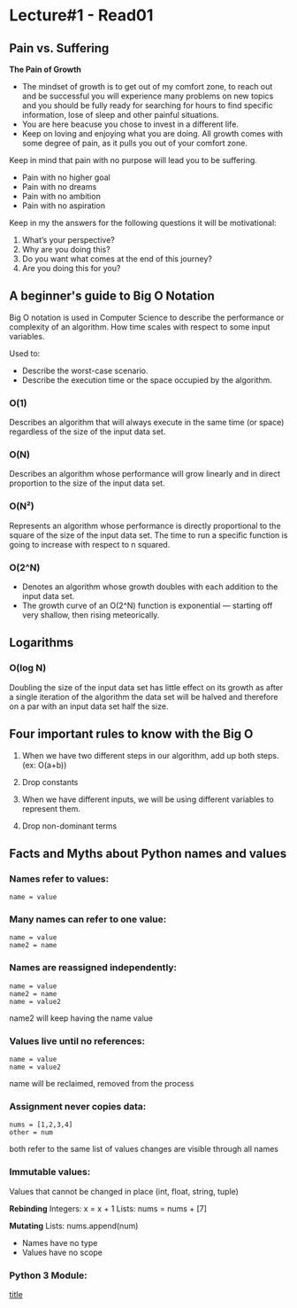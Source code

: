 # Lecture#1 - Read01

## Pain vs. Suffering
**The Pain of Growth** 
- The mindset of growth is to get out of my comfort zone, to reach out and be successful you will experience many problems on new topics and you should be fully ready for searching for hours to find specific information, lose of sleep and other painful situations.
- You are here beacuse you chose to invest in a different life.
- Keep on loving and enjoying what you are doing.
    All growth comes with some degree of pain, as it pulls you out of your comfort zone.

Keep in mind that pain with no purpose will lead you to be suffering.
- Pain with no higher goal
- Pain with no dreams
- Pain with no ambition
- Pain with no aspiration

Keep in my the answers for the following questions it will be motivational:
1. What’s your perspective?
2. Why are you doing this?
3. Do you want what comes at the end of this journey?
4. Are you doing this for you?



## A beginner's guide to Big O Notation
Big O notation is used in Computer Science to describe the performance or complexity of an algorithm.
How time scales with respect to some input variables.

Used to:
- Describe the worst-case scenario.
- Describe the execution time or the space occupied by the algorithm.

### O(1)
Describes an algorithm that will always execute in the same time (or space) regardless of the size of the input data set.

### O(N)
Describes an algorithm whose performance will grow linearly and in direct proportion to the size of the input data set. 

### O(N²)
Represents an algorithm whose performance is directly proportional to the square of the size of the input data set.
The time to run a specific function is going to increase with respect to n squared.

### O(2^N)
- Denotes an algorithm whose growth doubles with each  addition to the input data set. 
- The growth curve of an O(2^N) function is exponential — starting off very shallow, then rising meteorically. 

## Logarithms
### O(log N)
Doubling the size of the input data set has little effect on its growth as after a single iteration of the algorithm the data set will be halved and therefore on a par with an input data set half the size. 

## Four important rules to know with the Big O
1. When we have two different steps in our algorithm, add up both steps. (ex: O(a+b))

2. Drop constants

3. When we have different inputs, we will be using different variables to represent them.

4. Drop non-dominant terms


## Facts and Myths about Python names and values

### Names refer to values:
    name = value

### Many names can refer to one value:
    name = value
    name2 = name

### Names are reassigned independently:
    name = value
    name2 = name
    name = value2
name2 will keep having the name value    

### Values live until no references:
    name = value
    name = value2
name will be reclaimed, removed from the process

### Assignment never copies data:
    nums = [1,2,3,4]
    other = num
both refer to the same list of values
changes are visible through all names 

### Immutable values:
Values that cannot be changed in place
(int, float, string, tuple)


**Rebinding**
Integers: 
    x = x + 1
Lists: 
    nums = nums + [7]

**Mutating**
Lists:
    nums.append(num)

- Names have no type 
- Values have no scope


### Python 3 Module:
[title](https://pymotw.com/3/index.html)